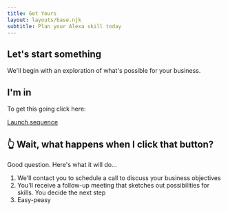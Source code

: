 ```yaml
---
title: Get Yours
layout: layouts/base.njk
subtitle: Plan your Alexa skill today
---
```


## Let's start something

We'll begin with an exploration of what's possible for your business.

## I'm in

To get this going click here: 

<div class="button, warning">

<a href="mailto:sherrie.g5@gmail.com" target="blank">Launch sequence</a>

</div>

## 👆 Wait, what happens when I click that button?

Good question. Here's what it will do...

1. We'll contact you to schedule a call to discuss your business objectives
2. You'll receive a follow-up meeting that sketches out possibilities for skills. You decide the next step
3. Easy-peasy
